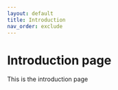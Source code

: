 ```yaml
---
layout: default
title: Introduction
nav_order: exclude
---
```


# Introduction page

This is the introduction page